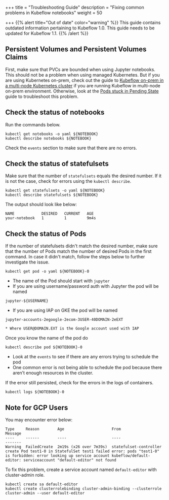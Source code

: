 +++
title = "Troubleshooting Guide"
description = "Fixing common problems in Kubeflow notebooks"
weight = 50
                    
+++
{{% alert title="Out of date" color="warning" %}}
This guide contains outdated information pertaining to Kubeflow 1.0. This guide
needs to be updated for Kubeflow 1.1.
{{% /alert %}}

## Persistent Volumes and Persistent Volumes Claims

First, make sure that PVCs are bounded when using Jupyter notebooks. This should
not be a problem when using managed Kubernetes. But if you are using Kubernetes
on-prem, check out the guide to [Kubeflow on-prem in a multi-node Kubernetes cluster](/docs/other-guides/kubeflow-on-multinode-cluster/) if you are running Kubeflow in multi-node on-prem environment. Otherwise, look at the [Pods stuck in Pending State](/docs/other-guides/troubleshooting/#pods-stuck-in-pending-state) guide to troubleshoot this problem.

## Check the status of notebooks

Run the commands below.

```
kubectl get notebooks -o yaml ${NOTEBOOK}
kubectl describe notebooks ${NOTEBOOK}
```

Check the `events` section to make sure that there are no errors.

## Check the status of statefulsets

Make sure that the number of `statefulsets` equals the desired number. If it is
not the case, check for errors using the `kubectl describe`. 


```
kubectl get statefulsets -o yaml ${NOTEBOOK}
kubectl describe statefulsets ${NOTEBOOK}
```


The output should look like below:
```
NAME            DESIRED   CURRENT   AGE
your-notebook   1         1         9m4s
```
## Check the status of Pods

If the number of statefulsets didn't match the desired number, make sure that 
the number of Pods match the number of desired Pods in the first  command. 
In case it didn't match, follow the steps below to further investigate the issue.

```
kubectl get pod -o yaml ${NOTEBOOK}-0
```

* The name of the Pod should start with `jupyter`
* If you are using username/password auth with Jupyter the pod will be named

```
jupyter-${USERNAME}
```

* If you are using IAP on GKE the pod will be named

```
jupyter-accounts-2egoogle-2ecom-3USER-40DOMAIN-2eEXT
```
    * Where USER@DOMAIN.EXT is the Google account used with IAP

Once you know the name of the pod do

```
kubectl describe pod ${NOTEBOOK}-0
```

* Look at the `events` to see if there are any errors trying to schedule the pod
* One common error is not being able to schedule the pod because there aren’t enough resources in the cluster.


If the error still persisted, check for the errors in the logs of containers.

```
kubectl logs ${NOTEBOOK}-0
```

## Note for GCP Users

You may encounter error below:
```
Type     Reason        Age                     From                    Message
----     ------        ----                    ----                    -------
Warning  FailedCreate  2m19s (x26 over 7m39s)  statefulset-controller  create Pod test1-0 in StatefulSet test1 failed error: pods "test1-0" is forbidden: error looking up service account kubeflow/default-editor: serviceaccount "default-editor" not found
```

To fix this problem, create a service account named `default-editor` with cluster-admin role.

```
kubectl create sa default-editor
kubectl create clusterrolebinding cluster-admin-binding --clusterrole cluster-admin --user default-editor
```
